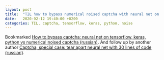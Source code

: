 ```yaml
---
layout: post
title:  "TIL how to bypass numerical noised captcha with neural net on tensorflow, keras and python"
date:   2020-02-12 19:40:00 +0200
categories: TIL, captcha, tensorflow, keras, python, noise
---
```

Bookmarked [How to bypass captcha: neural net on tensorflow, keras, python vs numerical noised captcha (russian)](https://habr.com/ru/post/464337/). And follow up by another author [Captcha, special case: tear apart neural net with 30 lines of code (russian)](https://habr.com/ru/post/488018/).
